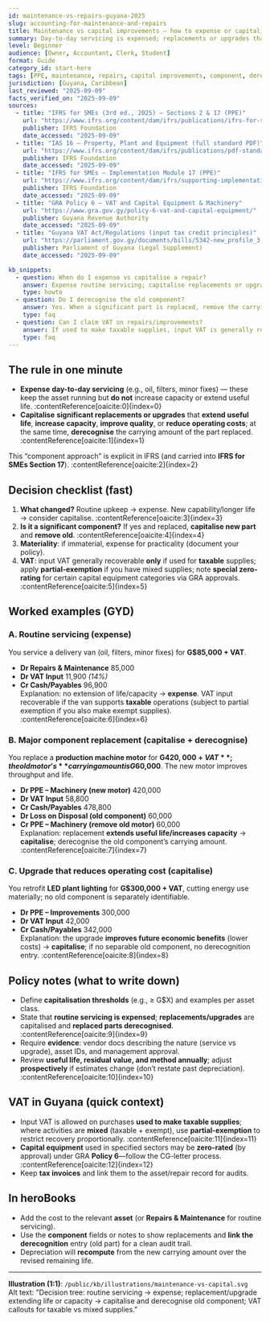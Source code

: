 ```yaml
---
id: maintenance-vs-repairs-guyana-2025
slug: accounting-for-maintenance-and-repairs
title: Maintenance vs capital improvements — how to expense or capitalise (with GYD examples)
summary: Day-to-day servicing is expensed; replacements or upgrades that extend life or capacity are capitalised and the old component is derecognised. Includes VAT notes for Guyana and journal entry patterns.
level: Beginner
audience: [Owner, Accountant, Clerk, Student]
format: Guide
category_id: start-here
tags: [PPE, maintenance, repairs, capital improvements, component, derecognition, VAT]
jurisdiction: [Guyana, Caribbean]
last_reviewed: "2025-09-09"
facts_verified_on: "2025-09-09"
sources:
  - title: "IFRS for SMEs (3rd ed., 2025) — Sections 2 & 17 (PPE)"
    url: "https://www.ifrs.org/content/dam/ifrs/publications/ifrs-for-smes/english/2025/ifrs-for-smes.pdf?bypass=on"
    publisher: IFRS Foundation
    date_accessed: "2025-09-09"
  - title: "IAS 16 — Property, Plant and Equipment (full standard PDF)"
    url: "https://www.ifrs.org/content/dam/ifrs/publications/pdf-standards/english/2022/issued/part-a/ias-16-property-plant-and-equipment.pdf?bypass=on"
    publisher: IFRS Foundation
    date_accessed: "2025-09-09"
  - title: "IFRS for SMEs — Implementation Module 17 (PPE)"
    url: "https://www.ifrs.org/content/dam/ifrs/supporting-implementation/smes/module-17.pdf"
    publisher: IFRS Foundation
    date_accessed: "2025-09-09"
  - title: "GRA Policy 6 — VAT and Capital Equipment & Machinery"
    url: "https://www.gra.gov.gy/policy-6-vat-and-capital-equipment/"
    publisher: Guyana Revenue Authority
    date_accessed: "2025-09-09"
  - title: "Guyana VAT Act/Regulations (input tax credit principles)"
    url: "https://parliament.gov.gy/documents/bills/5342-new_profile_3.pdf"
    publisher: Parliament of Guyana (Legal Supplement)
    date_accessed: "2025-09-09"

kb_snippets:
  - question: When do I expense vs capitalise a repair?
    answer: Expense routine servicing; capitalise replacements or upgrades that increase future benefits or extend useful life—then derecognise the replaced part.
    type: howto
  - question: Do I derecognise the old component?
    answer: Yes. When a significant part is replaced, remove the carrying amount of the old part from PPE and recognise the new part at cost.
    type: faq
  - question: Can I claim VAT on repairs/improvements?
    answer: If used to make taxable supplies, input VAT is generally recoverable; follow GRA rules (partial exemption if you have exempt outputs; special rules for zero-rated capital equipment).
    type: faq
---
```


## The rule in one minute
- **Expense** **day-to-day servicing** (e.g., oil, filters, minor fixes) — these keep the asset running but **do not** increase capacity or extend useful life. :contentReference[oaicite:0]{index=0}
- **Capitalise** **significant replacements or upgrades** that **extend useful life**, **increase capacity**, **improve quality**, or **reduce operating costs**; at the same time, **derecognise** the carrying amount of the part replaced. :contentReference[oaicite:1]{index=1}

This “component approach” is explicit in IFRS (and carried into **IFRS for SMEs Section 17**). :contentReference[oaicite:2]{index=2}

## Decision checklist (fast)
1) **What changed?** Routine upkeep → expense. New capability/longer life → consider capitalise. :contentReference[oaicite:3]{index=3}  
2) **Is it a significant component?** If yes and replaced, **capitalise new part** and **remove old**. :contentReference[oaicite:4]{index=4}  
3) **Materiality**: if immaterial, expense for practicality (document your policy).  
4) **VAT**: input VAT generally recoverable **only** if used for **taxable** supplies; apply **partial-exemption** if you have mixed supplies; note **special zero-rating** for certain capital equipment categories via GRA approvals. :contentReference[oaicite:5]{index=5}

## Worked examples (GYD)

### A. Routine servicing (expense)
You service a delivery van (oil, filters, minor fixes) for **G$85,000 + VAT**.  
- **Dr Repairs & Maintenance** 85,000  
- **Dr VAT Input** 11,900 *(14%)*  
- **Cr Cash/Payables** 96,900  
Explanation: no extension of life/capacity → **expense**. VAT input recoverable if the van supports **taxable** operations (subject to partial exemption if you also make exempt supplies). :contentReference[oaicite:6]{index=6}

### B. Major component replacement (capitalise + derecognise)
You replace a **production machine motor** for **G$420,000 + VAT**; the old motor’s **carrying amount is G$60,000**. The new motor improves throughput and life.  
- **Dr PPE – Machinery (new motor)** 420,000  
- **Dr VAT Input** 58,800  
- **Cr Cash/Payables** 478,800  
- **Dr Loss on Disposal (old component)** 60,000  
- **Cr PPE – Machinery (remove old motor)** 60,000  
Explanation: replacement **extends useful life/increases capacity** → **capitalise**; derecognise the old component’s carrying amount. :contentReference[oaicite:7]{index=7}

### C. Upgrade that reduces operating cost (capitalise)
You retrofit **LED plant lighting** for **G$300,000 + VAT**, cutting energy use materially; no old component is separately identifiable.  
- **Dr PPE – Improvements** 300,000  
- **Dr VAT Input** 42,000  
- **Cr Cash/Payables** 342,000  
Explanation: the upgrade **improves future economic benefits** (lower costs) → **capitalise**; if no separable old component, no derecognition entry. :contentReference[oaicite:8]{index=8}

## Policy notes (what to write down)
- Define **capitalisation thresholds** (e.g., ≥ G$X) and examples per asset class.  
- State that **routine servicing is expensed**; **replacements/upgrades** are capitalised and **replaced parts derecognised**. :contentReference[oaicite:9]{index=9}  
- Require **evidence**: vendor docs describing the nature (service vs upgrade), asset IDs, and management approval.  
- Review **useful life, residual value, and method annually**; adjust **prospectively** if estimates change (don’t restate past depreciation). :contentReference[oaicite:10]{index=10}

## VAT in Guyana (quick context)
- Input VAT is allowed on purchases **used to make taxable supplies**; where activities are **mixed** (taxable + exempt), use **partial-exemption** to restrict recovery proportionally. :contentReference[oaicite:11]{index=11}  
- **Capital equipment** used in specified sectors may be **zero-rated** (by approval) under GRA **Policy 6**—follow the CG-letter process. :contentReference[oaicite:12]{index=12}  
- Keep **tax invoices** and link them to the asset/repair record for audits.

## In heroBooks
- Add the cost to the relevant **asset** (or **Repairs & Maintenance** for routine servicing).  
- Use the **component** fields or notes to show replacements and **link the derecognition** entry (old part) for a clean audit trail.  
- Depreciation will **recompute** from the new carrying amount over the revised remaining life.

---

**Illustration (1:1)**: `/public/kb/illustrations/maintenance-vs-capital.svg`  
Alt text: "Decision tree: routine servicing → expense; replacement/upgrade extending life or capacity → capitalise and derecognise old component; VAT callouts for taxable vs mixed supplies."
